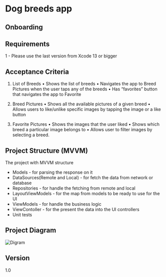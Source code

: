 #  Dog breeds app

## Onboarding
## Requirements
1 - Please use the last version from Xcode 13 or bigger

## Acceptance Criteria
1. List of Breeds
• Shows the list of breeds
• Navigates the app to Breed Pictures when the user taps any of the breeds • Has “favorites” button that navigates the app to Favorite

2. Breed Pictures
• Shows all the available pictures of a given breed
• Allows users to like/unlike specific images by tapping the image or a like button

3. Favorite Pictures
• Shows the images that the user liked
• Shows which breed a particular image belongs to • Allows user to filter images by selecting a breed.

## Project Structure (MVVM)
The project with MVVM structure
- Models - for parsing the response on it
- DataSources(Remote and Local) - for fetch the data from network or database
- Repositories - for handle the fetching from remote and local 
- LayoutViewModels - for the map from models to be ready to use for the UI
- ViewModels - for handle the business logic
- ViewContoller - for the present the data into the UI controllers
- Unit tests

## Project Diagram
![Digram](https://lucid.app/lucidchart/2f79dd1b-cd4c-4f80-b303-ab64ef619f95/edit?viewport_loc=-11%2C-11%2C2048%2C1203%2C0_0&invitationId=inv_81b6f980-83f1-41b3-903a-1530b7335265#)

## Version
1.0

